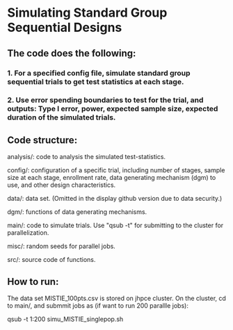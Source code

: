 # Simulating Standard Group Sequential Designs

## The code does the following:

### 1. For a specified config file, simulate standard group sequential trials to get test statistics at each stage.

### 2. Use error spending boundaries to test for the trial, and outputs: Type I error, power, expected sample size, expected duration of the simulated trials.

## Code structure:

analysis/: code to analysis the simulated test-statistics.

config/: configuration of a specific trial, including number of stages, sample size at each stage, enrollment rate, data generating mechanism (dgm) to use, and other design characteristics.

data/: data set. (Omitted in the display github version due to data security.)

dgm/: functions of data generating mechanisms.

main/: code to simulate trials. Use "qsub -t" for submitting to the cluster for parallelization.

misc/: random seeds for parallel jobs.

src/: source code of functions.

## How to run:

The data set MISTIE_100pts.csv is stored on jhpce cluster. On the cluster, cd to main/, and submmit jobs as (if want to run 200 parallle jobs):

qsub -t 1:200 simu_MISTIE_singlepop.sh